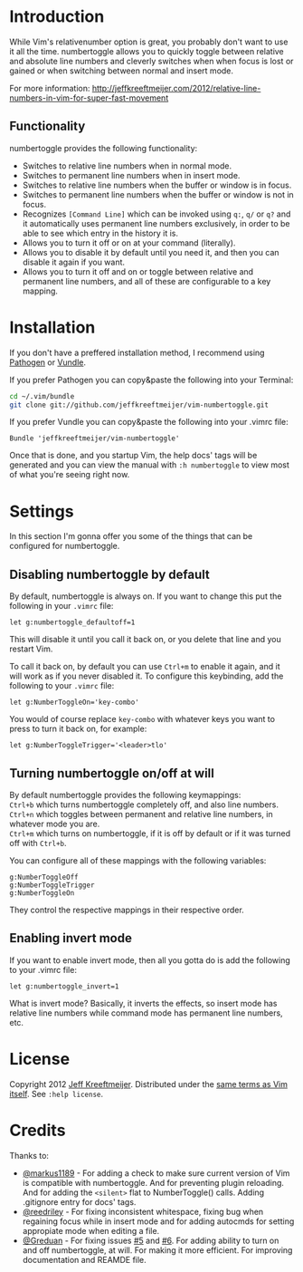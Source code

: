# Introduction

While Vim's relativenumber option is great, you probably don't want to use
it all the time. numbertoggle allows you to quickly toggle between relative
and absolute line numbers and cleverly switches when when focus is lost or
gained or when switching between normal and insert mode.

For more information:
http://jeffkreeftmeijer.com/2012/relative-line-numbers-in-vim-for-super-fast-movement

## Functionality

numbertoggle provides the following functionality:

* Switches to relative line numbers when in normal mode.
* Switches to permanent line numbers when in insert mode.
* Switches to relative line numbers when the buffer or window is in focus.
* Switches to permanent line numbers when the buffer or window is not in focus.
* Recognizes `[Command Line]` which can be invoked using `q:`, `q/` or `q?` and it automatically uses permanent line numbers exclusively, in order to be able to see which entry in the history it is.
* Allows you to turn it off or on at your command (literally).
* Allows you to disable it by default until you need it, and then you can disable it again if you want.
* Allows you to turn it off and on or toggle between relative and permanent line numbers, and all of these are configurable to a key mapping.

# Installation

If you don't have a preffered installation method, I recommend using [Pathogen][1] or [Vundle][2].

If you prefer Pathogen you can copy&paste the following into your Terminal:

```sh
cd ~/.vim/bundle
git clone git://github.com/jeffkreeftmeijer/vim-numbertoggle.git
```

If you prefer Vundle you can copy&paste the following into your .vimrc file:

```viml
Bundle 'jeffkreeftmeijer/vim-numbertoggle'
```

Once that is done, and you startup Vim, the help docs' tags will be generated and you can view the manual with `:h numbertoggle` to view most of what you're seeing right now.

# Settings

In this section I'm gonna offer you some of the things that can be configured
for numbertoggle.

## Disabling numbertoggle by default

By default, numbertoggle is always on. If you want to change this put the following in your `.vimrc` file:
```viml
let g:numbertoggle_defaultoff=1
```

This will disable it until you call it back on, or you delete that line and you restart Vim.

To call it back on, by default you can use `Ctrl+m` to enable it again, and it will work as if you never disabled it. To configure this keybinding, add the following to your `.vimrc` file:
```viml
let g:NumberToggleOn='key-combo'
```

You would of course replace `key-combo` with whatever keys you want to press to turn it back on, for example:
```viml
let g:NumberToggleTrigger='<leader>tlo'
```

## Turning numbertoggle on/off at will

By default numbertoggle provides the following keymappings:<br />
`Ctrl+b` which turns numbertoggle completely off, and also line numbers.<br />
`Ctrl+n` which toggles between permanent and relative line numbers, in whatever mode you are.<br />
`Ctrl+m` which turns on numbertoggle, if it is off by default or if it was turned off with `Ctrl+b`.

You can configure all of these mappings with the following variables:
```viml
g:NumberToggleOff
g:NumberToggleTrigger
g:NumberToggleOn
```

They control the respective mappings in their respective order.

## Enabling invert mode

If you want to enable invert mode, then all you gotta do is add the following
to your .vimrc file:
```viml
let g:numbertoggle_invert=1
```

What is invert mode? Basically, it inverts the effects, so insert mode has
relative line numbers while command mode has permanent line numbers, etc.

# License

Copyright 2012 [Jeff Kreeftmeijer](http://jeffkreeftmeijer.com/). Distributed under the [same terms as Vim itself][3]. See `:help license`.

# Credits

Thanks to:

* [@markus1189][@1] - For adding a check to make sure current version of Vim is compatible with numbertoggle. And for preventing plugin reloading. And for adding the `<silent>` flat to NumberToggle() calls. Adding .gitignore entry for docs' tags.
* [@reedriley][@2] - For fixing inconsistent whitespace, fixing bug when regaining focus while in insert mode and for adding autocmds for setting appropiate mode when editing a file.
* [@Greduan][@3] - For fixing issues [#5][issue5] and [#6][issue6]. For adding ability to turn on and off numbertoggle, at will. For making it more efficient. For improving documentation and REAMDE file.

[1]: http://www.vim.org/scripts/script.php?script_id=2332
[2]: https://github.com/gmarik/vundle
[3]: http://vimdoc.sourceforge.net/htmldoc/uganda.html#license

[@1]: https://github.com/markus1189
[@2]: https://github.com/reedriley
[@3]: https://github.com/Greduan

[issue5]: https://github.com/jeffkreeftmeijer/vim-numbertoggle/issues/5
[issue6]: https://github.com/jeffkreeftmeijer/vim-numbertoggle/issues/6
